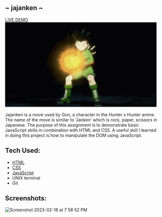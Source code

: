 ## ~ jajanken ~
[LIVE DEMO](brandonngithub.github.io/jajanken/)
<br>
![](images/jajanken.gif)
<p>Jajanken is a move used by Gon, a character in the Hunter x Hunter anime. The name of the move is similar to 'Janken' which is rock, paper, scissors in Japanese. The purpose of this assignment is to demonstrate basic JavaScript skills in combination with HTML and CSS. A useful skill I learned in doing this project is how to manipulate the DOM using JavaScript.</p>

## Tech Used:
- [HTML](https://developer.mozilla.org/en-US/docs/Web/HTML)
- [CSS](https://developer.mozilla.org/en-US/docs/Web/CSS)
- [JavaScript](https://developer.mozilla.org/en-US/docs/Web/JavaScript)
- UNIX terminal
- Git

## Screenshots:
<img width="1440" alt="Screenshot 2023-02-18 at 7 58 52 PM" src="https://user-images.githubusercontent.com/91623674/219906361-cef7359d-d6a1-4c9f-84a1-c4a756c8be07.png">
